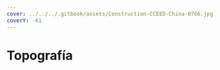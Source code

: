 ```yaml
---
cover: ../../../.gitbook/assets/Construction-CCEED-China-0766.jpg
coverY: -61
---
```


# Topografía

